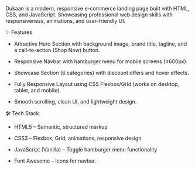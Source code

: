 Dukaan is a modern, responsive e-commerce landing page built with HTML, CSS, and JavaScript.
Showcasing professional web design skills with responsiveness, animations, and user-friendly UI.

✨ Features

* Attractive Hero Section with background image, brand title, tagline, and a call-to-action (Shop Now) button.

* Responsive Navbar with hamburger menu for mobile screens (≤600px).

* Showcase Section (6 categories) with discount offers and hover effects.

* Fully Responsive Layout using CSS Flexbox/Grid (works on desktop, tablet, and mobile).

* Smooth scrolling, clean UI, and lightweight design.

  

🛠️ Tech Stack

* HTML5 – Semantic, structured markup

* CSS3 – Flexbox, Grid, animations, responsive design

* JavaScript (Vanilla) – Toggle hamburger menu functionality

* Font Awesome – Icons for navbar.

